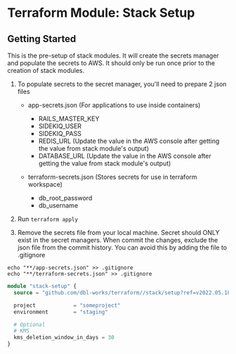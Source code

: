 # Terraform Module: Stack Setup
## Getting Started

This is the pre-setup of stack modules. It will create the secrets manager and populate the secrets to AWS.
It should only be run once prior to the creation of stack modules.

1. To populate secrets to the secret manager, you'll need to prepare 2 json files
   - app-secrets.json (For applications to use inside containers)
     - RAILS_MASTER_KEY
     - SIDEKIQ_USER
     - SIDEKIQ_PASS
     - REDIS_URL (Update the value in the AWS console after getting the value from stack module's output)
     - DATABASE_URL (Update the value in the AWS console after getting the value from stack module's output)

   - terraform-secrets.json (Stores secrets for use in terraform workspace)
     - db_root_password
     - db_username

2. Run `terraform apply`
3. Remove the secrets file from your local machine. Secret should ONLY exist in the secret managers.
When commit the changes, exclude the json file from the commit history.
You can avoid this by adding the file to .gitignore

```
echo "**/app-secrets.json" >> .gitignore
echo "**/terraform-secrets.json" >> .gitignore
```


```terraform
module "stack-setup" {
  source = "github.com/dbl-works/terraform//stack/setup?ref=v2022.05.18"

  project            = "someproject"
  environment        = "staging"

  # Optional
  # KMS
  kms_deletion_window_in_days = 30
}
